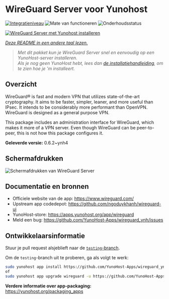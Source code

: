 <!--
NB: Deze README is automatisch gegenereerd door <https://github.com/YunoHost/apps/tree/master/tools/readme_generator>
Hij mag NIET handmatig aangepast worden.
-->

# WireGuard Server voor Yunohost

[![Integratieniveau](https://apps.yunohost.org/badge/integration/wireguard)](https://ci-apps.yunohost.org/ci/apps/wireguard/)
![Mate van functioneren](https://apps.yunohost.org/badge/state/wireguard)
![Onderhoudsstatus](https://apps.yunohost.org/badge/maintained/wireguard)

[![WireGuard Server met Yunohost installeren](https://install-app.yunohost.org/install-with-yunohost.svg)](https://install-app.yunohost.org/?app=wireguard)

*[Deze README in een andere taal lezen.](./ALL_README.md)*

> *Met dit pakket kun je WireGuard Server snel en eenvoudig op een YunoHost-server installeren.*  
> *Als je nog geen YunoHost hebt, lees dan [de installatiehandleiding](https://yunohost.org/install), om te zien hoe je 'm installeert.*

## Overzicht

WireGuard® is fast and modern VPN that utilizes state-of-the-art cryptography. It aims to be faster, simpler, leaner, and more useful than IPsec. It intends to be considerably more performant than OpenVPN. WireGuard is designed as a general purpose VPN.

This package includes an administration interface for WireGuard, which makes it more of a VPN server. Even though WireGuard can be peer-to-peer, this is not how this package configures it.


**Geleverde versie:** 0.6.2~ynh4

## Schermafdrukken

![Schermafdrukken van WireGuard Server](./doc/screenshots/screenshot.png)

## Documentatie en bronnen

- Officiele website van de app: <https://www.wireguard.com/>
- Upstream app codedepot: <https://github.com/ngoduykhanh/wireguard-ui>
- YunoHost-store: <https://apps.yunohost.org/app/wireguard>
- Meld een bug: <https://github.com/YunoHost-Apps/wireguard_ynh/issues>

## Ontwikkelaarsinformatie

Stuur je pull request alsjeblieft naar de [`testing`-branch](https://github.com/YunoHost-Apps/wireguard_ynh/tree/testing).

Om de `testing`-branch uit te proberen, ga als volgt te werk:

```bash
sudo yunohost app install https://github.com/YunoHost-Apps/wireguard_ynh/tree/testing --debug
of
sudo yunohost app upgrade wireguard -u https://github.com/YunoHost-Apps/wireguard_ynh/tree/testing --debug
```

**Verdere informatie over app-packaging:** <https://yunohost.org/packaging_apps>

